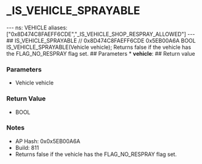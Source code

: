 # _IS_VEHICLE_SPRAYABLE

--- ns: VEHICLE aliases: ["0x8D474C8FAEFF6CDE","_IS_VEHICLE_SHOP_RESPRAY_ALLOWED"] --- ## IS_VEHICLE_SPRAYABLE  // 0x8D474C8FAEFF6CDE 0x5EB00A6A BOOL IS_VEHICLE_SPRAYABLE(Vehicle vehicle);  Returns false if the vehicle has the FLAG_NO_RESPRAY flag set.  ## Parameters * **vehicle**:  ## Return value

### Parameters
* Vehicle vehicle

### Return Value
* BOOL

### Notes
* AP Hash: 0x0x5EB00A6A
* Build: 811
* Returns false if the vehicle has the FLAG_NO_RESPRAY flag set.

